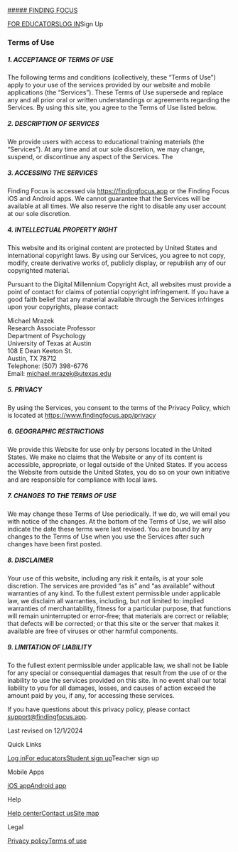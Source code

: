 [##### FINDING FOCUS](https://www.findingfocus.app/)

[FOR EDUCATORS](https://www.findingfocus.app/for-educators/)[LOG IN](https://portal.findingfocus.app/signIn)Sign Up

### Terms of Use

##### 1\. ACCEPTANCE OF TERMS OF USE

The following terms and conditions (collectively, these “Terms of Use”) apply to your use of the services provided by our website and mobile applications (the “Services”). These Terms of Use supersede and replace any and all prior oral or written understandings or agreements regarding the Services. By using this site, you agree to the Terms of Use listed below.

##### 2\. DESCRIPTION OF SERVICES

We provide users with access to educational training materials (the “Services”). At any time and at our sole discretion, we may change, suspend, or discontinue any aspect of the Services. The

##### 3\. ACCESSING THE SERVICES

Finding Focus is accessed via https://findingfocus.app or the Finding Focus iOS and Android apps. We cannot guarantee that the Services will be available at all times. We also reserve the right to disable any user account at our sole discretion.

##### 4\. INTELLECTUAL PROPERTY RIGHT

This website and its original content are protected by United States and international copyright laws. By using our Services, you agree to not copy, modify, create derivative works of, publicly display, or republish any of our copyrighted material.  
  
Pursuant to the Digital Millennium Copyright Act, all websites must provide a point of contact for claims of potential copyright infringement. If you have a good faith belief that any material available through the Services infringes upon your copyrights, please contact:  
  
Michael Mrazek  
Research Associate Professor  
Department of Psychology  
University of Texas at Austin  
108 E Dean Keeton St.  
Austin, TX 78712  
Telephone: (507) 398-6776  
Email: michael.mrazek@utexas.edu

##### 5\. PRIVACY

By using the Services, you consent to the terms of the Privacy Policy, which is located at https://www.findingfocus.app/privacy

##### 6\. GEOGRAPHIC RESTRICTIONS

We provide this Website for use only by persons located in the United States. We make no claims that the Website or any of its content is accessible, appropriate, or legal outside of the United States. If you access the Website from outside the United States, you do so on your own initiative and are responsible for compliance with local laws.

##### 7\. CHANGES TO THE TERMS OF USE

We may change these Terms of Use periodically. If we do, we will email you with notice of the changes. At the bottom of the Terms of Use, we will also indicate the date these terms were last revised. You are bound by any changes to the Terms of Use when you use the Services after such changes have been first posted.

##### 8\. DISCLAIMER

Your use of this website, including any risk it entails, is at your sole discretion. The services are provided “as is” and “as available” without warranties of any kind. To the fullest extent permissible under applicable law, we disclaim all warranties, including, but not limited to: implied warranties of merchantability, fitness for a particular purpose, that functions will remain uninterrupted or error-free; that materials are correct or reliable; that defects will be corrected; or that this site or the server that makes it available are free of viruses or other harmful components.

##### 9\. LIMITATION OF LIABILITY

To the fullest extent permissible under applicable law, we shall not be liable for any special or consequential damages that result from the use of or the inability to use the services provided on this site. In no event shall our total liability to you for all damages, losses, and causes of action exceed the amount paid by you, if any, for accessing these services.

  
If you have questions about this privacy policy, please contact support@findingfocus.app.  
  
Last revised on 12/1/2024

Quick Links

[Log in](https://portal.findingfocus.app/signIn)[For educators](https://www.findingfocus.app/for-educators)[Student sign up](https://portal.findingfocus.app/marketingRequestAnAccount?showSignUpDialogRedirect=true)Teacher sign up

Mobile Apps

[iOS app](https://itunes.apple.com/us/app/evidence-based-courses/id1387307192?mt=8)[Android app](https://play.google.com/store/apps/details?id=com.evidencebasedcourses)

Help

[Help center](https://findingfocus.zendesk.com/hc/en-us)[Contact us](https://findingfocus.zendesk.com/hc/en-us/requests/new)[Site map](https://www.findingfocus.app/siteMap)

Legal

[Privacy policy](https://www.findingfocus.app/privacy)[Terms of use](https://www.findingfocus.app/terms)